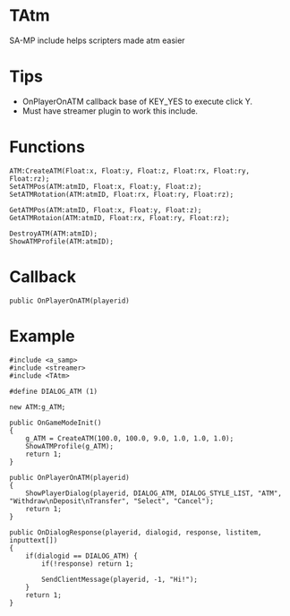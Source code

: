 # TAtm
SA-MP include helps scripters made atm easier

# Tips
- OnPlayerOnATM callback base of KEY_YES to execute click Y.
- Must have streamer plugin to work this include.

# Functions
```pawn
ATM:CreateATM(Float:x, Float:y, Float:z, Float:rx, Float:ry, Float:rz);
SetATMPos(ATM:atmID, Float:x, Float:y, Float:z);
SetATMRotation(ATM:atmID, Float:rx, Float:ry, Float:rz);

GetATMPos(ATM:atmID, Float:x, Float:y, Float:z);
GetATMRotaion(ATM:atmID, Float:rx, Float:ry, Float:rz);

DestroyATM(ATM:atmID);
ShowATMProfile(ATM:atmID);
```

# Callback
```pawn
public OnPlayerOnATM(playerid)
```

# Example
```pawn
#include <a_samp>
#include <streamer>
#include <TAtm>

#define DIALOG_ATM (1)

new ATM:g_ATM;

public OnGameModeInit()
{
    g_ATM = CreateATM(100.0, 100.0, 9.0, 1.0, 1.0, 1.0);
    ShowATMProfile(g_ATM);
    return 1;
}

public OnPlayerOnATM(playerid)
{
    ShowPlayerDialog(playerid, DIALOG_ATM, DIALOG_STYLE_LIST, "ATM", "Withdraw\nDeposit\nTransfer", "Select", "Cancel");     
    return 1;
}

public OnDialogResponse(playerid, dialogid, response, listitem, inputtext[])
{
    if(dialogid == DIALOG_ATM) {
        if(!response) return 1;
        
        SendClientMessage(playerid, -1, "Hi!");
    }
    return 1;
}

